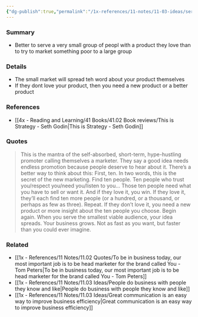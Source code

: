 ```yaml
---
{"dg-publish":true,"permalink":"/1x-references/11-notes/11-03-ideas/serve-the-smallest-viable-audience-with-something-they-love/","title":"Serve the smallest viable audience with something they love","created":"2025-03-30T01:58:56.829+03:00","updated":"2025-04-10T10:34:29.196+03:00"}
---
```



### Summary
- Better to serve a very small group of peopl with a product they love than to try to market something poor to a large group

### Details
- The small market will spread teh word about your product themselves
- If they dont love your product, then you need a new product or a better product

### References
- [[4x - Reading and Learning/41 Books/41.02 Book reviews/This is Strategy - Seth Godin\|This is Strategy - Seth Godin]]

### Quotes
> This is the mantra of the self-absorbed, short-term, hype-hustling promoter calling themselves a marketer. They say a good idea needs endless promotion because people deserve to hear about it.
> There’s a better way to think about this: First, ten. In two words, this is the secret of the new marketing.
> Find ten people. Ten people who trust you/respect you/need you/listen to you…
> Those ten people need what you have to sell or want it. And if they love it, you win. If they love it, they’ll each find ten more people (or a hundred, or a thousand, or perhaps as few as three). Repeat.
> If they don’t love it, you need a new product or more insight about the ten people you choose. Begin again.
> When you serve the smallest viable audience, your idea spreads. Your business grows. Not as fast as you want, but faster than you could ever imagine.

### Related
- [[1x - References/11 Notes/11.02 Quotes/To be in business today, our most important job is to be head marketer for the brand called You - Tom Peters\|To be in business today, our most important job is to be head marketer for the brand called You - Tom Peters]]
- [[1x - References/11 Notes/11.03 Ideas/People do business with people they know and like\|People do business with people they know and like]]
- [[1x - References/11 Notes/11.03 Ideas/Great communication is an easy way to improve business efficiency\|Great communication is an easy way to improve business efficiency]]